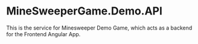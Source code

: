 # MineSweeperGame.Demo.API
This is the service for Minesweeper Demo Game, which acts as a backend for the Frontend Angular App.
